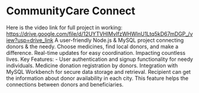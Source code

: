 # CommunityCare Connect
Here is the video link for full project in working: https://drive.google.com/file/d/12UYTVHIMvIfzWHWlnU1Ltq5kD67mDGP_/view?usp=drive_link
A user-friendly Node.js & MySQL project connecting donors & the needy. Choose medicines, find local donors, and make a difference. Real-time updates for easy coordination. Impacting countless lives.
Key Features: - User authentication and signup functionality for needy individuals. Medicine donation registration by donors. Integration with MySQL Workbench for secure data storage and retrieval. Recipient can get the information about donor availability in each city. This feature helps the connections between donors and beneficiaries.
